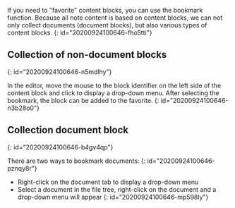 If you need to "favorite" content blocks, you can use the bookmark function. Because all note content is based on content blocks, we can not only collect documents (document blocks), but also various types of content blocks.
{: id="20200924100646-fho5tti"}

## Collection of non-document blocks
{: id="20200924100646-n5mdlhy"}

In the editor, move the mouse to the block identifier on the left side of the content block and click to display a drop-down menu. After selecting the bookmark, the block can be added to the favorite.
{: id="20200924100646-n3b28o0"}

## Collection document block
{: id="20200924100646-b4gv4qp"}

There are two ways to bookmark documents:
{: id="20200924100646-pznqy8r"}

* Right-click on the document tab to display a drop-down menu
* Select a document in the file tree, right-click on the document and a drop-down menu will appear
{: id="20200924100646-mp598ly"}
